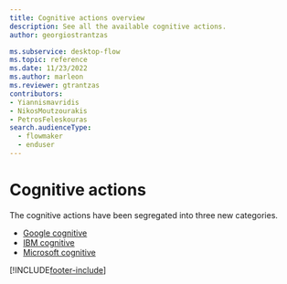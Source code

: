 ```yaml
---
title: Cognitive actions overview
description: See all the available cognitive actions.
author: georgiostrantzas

ms.subservice: desktop-flow
ms.topic: reference
ms.date: 11/23/2022
ms.author: marleon
ms.reviewer: gtrantzas
contributors:
- Yiannismavridis
- NikosMoutzourakis
- PetrosFeleskouras
search.audienceType: 
  - flowmaker
  - enduser
---
```


# Cognitive actions

The cognitive actions have been segregated into three new categories.

- [Google cognitive](googlecognitive.md)
- [IBM cognitive](ibmcognitive.md)
- [Microsoft cognitive](microsoftcognitive.md)

[!INCLUDE[footer-include](../../includes/footer-banner.md)]
